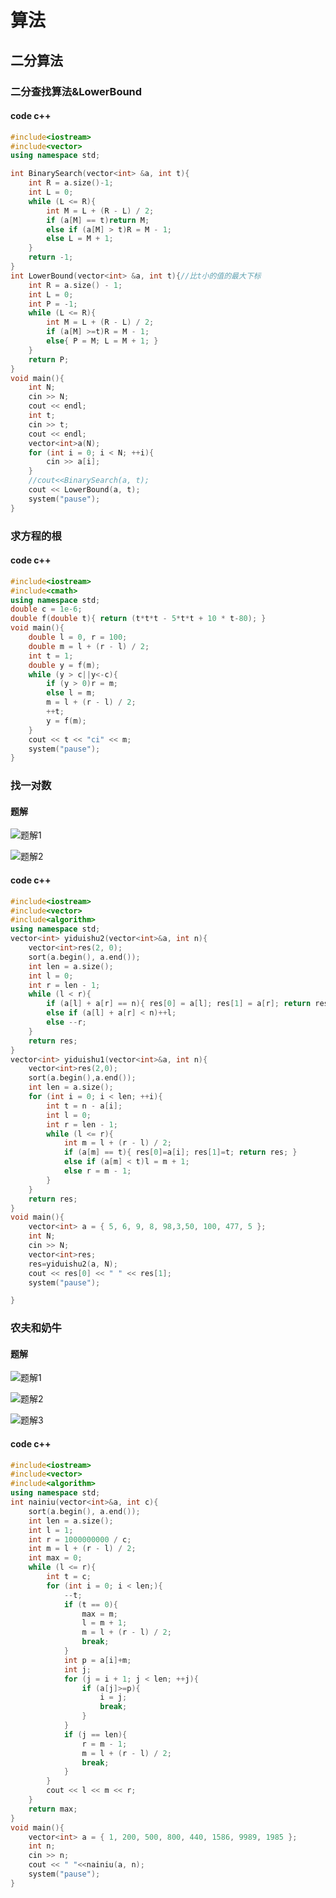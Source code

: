 # 算法

## 二分算法

### 二分查找算法&LowerBound

#### code c++

```c++
#include<iostream>
#include<vector>
using namespace std;

int BinarySearch(vector<int> &a, int t){
	int R = a.size()-1;
	int L = 0;
	while (L <= R){
		int M = L + (R - L) / 2;
		if (a[M] == t)return M;
		else if (a[M] > t)R = M - 1;
		else L = M + 1;
	}
	return -1;
}
int LowerBound(vector<int> &a, int t){//比t小的值的最大下标
	int R = a.size() - 1;
	int L = 0;
	int P = -1;
	while (L <= R){
		int M = L + (R - L) / 2;
		if (a[M] >=t)R = M - 1;
		else{ P = M; L = M + 1; }
	}
	return P;
}
void main(){
	int N;
	cin >> N;
	cout << endl;
	int t;
	cin >> t;
	cout << endl;
	vector<int>a(N);
	for (int i = 0; i < N; ++i){
		cin >> a[i];
	}
	//cout<<BinarySearch(a, t);
	cout << LowerBound(a, t);
	system("pause");
}
```



### 求方程的根

#### code c++

```c++
#include<iostream>
#include<cmath>
using namespace std;
double c = 1e-6;
double f(double t){ return (t*t*t - 5*t*t + 10 * t-80); }
void main(){
	double l = 0, r = 100;
	double m = l + (r - l) / 2;
	int t = 1;
	double y = f(m);
	while (y > c||y<-c){
		if (y > 0)r = m;
		else l = m;
		m = l + (r - l) / 2;
		++t;
		y = f(m);
	}
	cout << t << "ci" << m;
	system("pause");
}
```

### 找一对数

#### 题解

![题解1](https://github.com/sspkuxuan/algorithm_study/raw/master/image2/zhaoyiduishu1.png)

![题解2](https://github.com/sspkuxuan/algorithm_study/raw/master/image2/zhaoyiduishu2.png)

#### code c++

```c++
#include<iostream>
#include<vector>
#include<algorithm>
using namespace std;
vector<int> yiduishu2(vector<int>&a, int n){
	vector<int>res(2, 0);
	sort(a.begin(), a.end());
	int len = a.size();
	int l = 0;
	int r = len - 1;
	while (l < r){
		if (a[l] + a[r] == n){ res[0] = a[l]; res[1] = a[r]; return res; }
		else if (a[l] + a[r] < n)++l;
		else --r;
	}
	return res;
}
vector<int> yiduishu1(vector<int>&a, int n){
	vector<int>res(2,0);
	sort(a.begin(),a.end());
	int len = a.size();
	for (int i = 0; i < len; ++i){
		int t = n - a[i];
		int l = 0;
		int r = len - 1;
		while (l <= r){
			int m = l + (r - l) / 2;
			if (a[m] == t){ res[0]=a[i]; res[1]=t; return res; }
			else if (a[m] < t)l = m + 1;
			else r = m - 1;
		}
	}
	return res;
}
void main(){
	vector<int> a = { 5, 6, 9, 8, 98,3,50, 100, 477, 5 };
	int N;
	cin >> N;
	vector<int>res;
	res=yiduishu2(a, N);
	cout << res[0] << " " << res[1];
	system("pause");

}
```

### 农夫和奶牛

#### 题解

![题解1](https://github.com/sspkuxuan/algorithm_study/raw/master/image2/nainiu1.png)

![题解2](https://github.com/sspkuxuan/algorithm_study/raw/master/image2/nainiu2.png)

![题解3](https://github.com/sspkuxuan/algorithm_study/raw/master/image2/nainiu3.png)

#### code c++

```c++
#include<iostream>
#include<vector>
#include<algorithm>
using namespace std;
int nainiu(vector<int>&a, int c){
	sort(a.begin(), a.end());
	int len = a.size();
	int l = 1;
	int r = 1000000000 / c;
	int m = l + (r - l) / 2;
	int max = 0;
	while (l <= r){
		int t = c;
		for (int i = 0; i < len;){
			--t;
			if (t == 0){
				max = m;
				l = m + 1;
				m = l + (r - l) / 2;
				break;
			}
			int p = a[i]+m;
			int j;
			for (j = i + 1; j < len; ++j){
				if (a[j]>=p){
					i = j;
					break;
				}
			}
			if (j == len){
				r = m - 1;
				m = l + (r - l) / 2;
				break;
			}
		}
		cout << l << m << r;
	}
	return max;
}
void main(){
	vector<int> a = { 1, 200, 500, 800, 440, 1586, 9989, 1985 };
	int n;
	cin >> n;
	cout << " "<<nainiu(a, n);
	system("pause");
}
```


